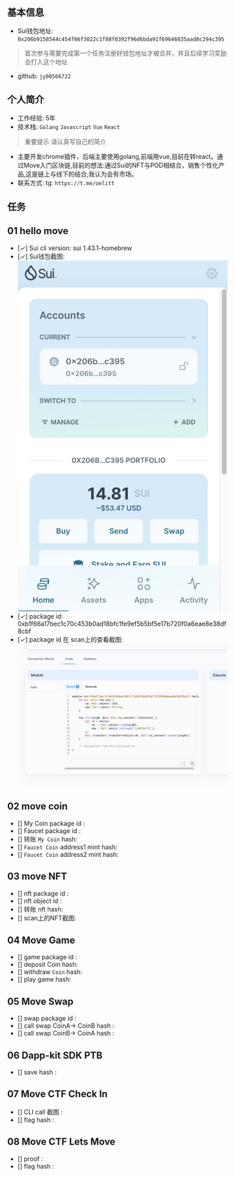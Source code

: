 ## 基本信息
- Sui钱包地址: `0x206b9158544c454f66f3022c1f88f0392f96d6bda91f69646835aad8c294c395`
> 首次参与需要完成第一个任务注册好钱包地址才被合并，并且后续学习奖励会打入这个地址
- github: `jy00566722`

## 个人简介
- 工作经验: 5年
- 技术栈: `Golang` `Javascript` `Vue` `React`
> 重要提示 请认真写自己的简介
- 主要开发chrome插件，后端主要使用golang,前端用vue,目前在转react。通过Move入门区块链,目前的想法:通过Sui的NFT与POD相结合，销售个性化产品,这是链上与线下的结合,我认为会有市场。
- 联系方式: tg: `https://t.me/oelitt` 

## 任务

##   01 hello move  
- [✓] Sui cli version: sui 1.43.1-homebrew
- [✓] Sui钱包截图: ![Sui钱包截图](./images/qb.jpg)
- [✓] package id: 0xb1f66a17bec1c70c453b0ad18bfc1fe9ef5b5bf5e17b720f0a6eae8e38df8cbf
- [✓] package id 在 scan上的查看截图:![Scan截图](./images/l.jpg)

##   02 move coin
- [] My Coin package id :
- [] Faucet package id : 
- [] 转账 `My Coin` hash:
- [] `Faucet Coin` address1 mint hash:
- [] `Faucet Coin` address2 mint hash:


##   03 move NFT
- [] nft package id :
- [] nft object id : 
- [] 转账 nft  hash:
- [] scan上的NFT截图:

##   04 Move Game
- []  game package id :
- []  deposit Coin hash:
- []  withdraw `Coin` hash:
- []  play game hash:

##   05 Move Swap
- []  swap package id :
- []  call swap CoinA-> CoinB  hash :
- []  call swap CoinB-> CoinA  hash :

##   06 Dapp-kit SDK PTB
- [] save hash :

##   07 Move CTF Check In
- [] CLI call 截图 : 
- []  flag hash :


##   08 Move CTF Lets Move
- [] proof : 
- [] flag hash :
